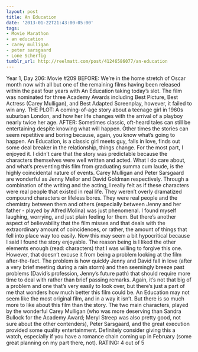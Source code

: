 ```yaml
---
layout: post
title: An Education
date: '2013-01-22T21:43:00-05:00'
tags:
- Movie Marathon
- an education
- carey mulligan
- peter sarsgaard
- Lone Scherfig
tumblr_url: http://reelmatt.com/post/41246586077/an-education
---
```

Year 1, Day 206: Movie #209
BEFORE: We’re in the home stretch of Oscar month now with all but one of the remaining films having been released within the past four years with An Education taking today’s slot. The film was nominated for three Academy Awards including Best Picture, Best Actress (Carey Mulligan), and Best Adapted Screenplay, however, it failed to win any.
THE PLOT: A coming-of-age story about a teenage girl in 1960s suburban London, and how her life changes with the arrival of a playboy nearly twice her age.
AFTER: Sometimes classic, oft-heard tales can still be entertaining despite knowing what will happen. Other times the stories can seem repetitive and boring because, again, you know what’s going to happen. An Education, is a classic girl meets guy, falls in love, finds out some deal breaker in the relationship, things change. For the most part, I enjoyed it. I didn’t care that the story was predictable because the characters themselves were well written and acted. What I do care about, and what’s preventing this film from graduating summa cum laude, is the highly coincidental nature of events.
Carey Mulligan and Peter Sarsgaard are wonderful as Jenny Mellor and David Goldman respectively. Through a combination of the writing and the acting, I really felt as if these characters were real people that existed in real life. They weren’t overly dramatized compound characters or lifeless bores. They were real people and the chemistry between them and others (especially between Jenny and her father - played by Alfred Molina) was just phenomenal. I found myself laughing, worrying, and just plain feeling for them.
But there’s another aspect of believability that the film misses and that deals with the extraordinary amount of coincidences, or rather, the amount of things that fell into place way too easily. Now this may seem a bit hypocritical because I said I found the story enjoyable. The reason being is I liked the other elements enough (read: characters) that I was willing to forgive this one. However, that doesn’t excuse it from being a problem looking at the film after-the-fact. The problem is how quickly Jenny and David fall in love (after a very brief meeting during a rain storm) and then seemingly breeze past problems (David’s profession, Jenny’s future path) that should require more time to deal with rather than brief passing remarks. Again, it’s not that big of a problem and one that’s very easily to look over, but there’s just a part of me that wonders how much better this film could be.
An Education may not seem like the most original film, and in a way it isn’t. But there is so much more to like about this film than the story. The two main characters, played by the wonderful Carey Mulligan (who was more deserving than Sandra Bullock for the Academy Award; Meryl Streep was also pretty good, not sure about the other contenders), Peter Sarsgaard, and the great execution provided some quality entertainment. Definitely consider giving this a watch, especially if you have a romance chain coming up in February (some great planning on my part there, not).
RATING: 4 out of 5
